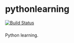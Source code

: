 # pythonlearning
[![Build Status](https://travis-ci.org/Jemesson/pythonlearning.svg?branch=master)](https://travis-ci.org/Jemesson/pythonlearning)

###
Python learning.
###
